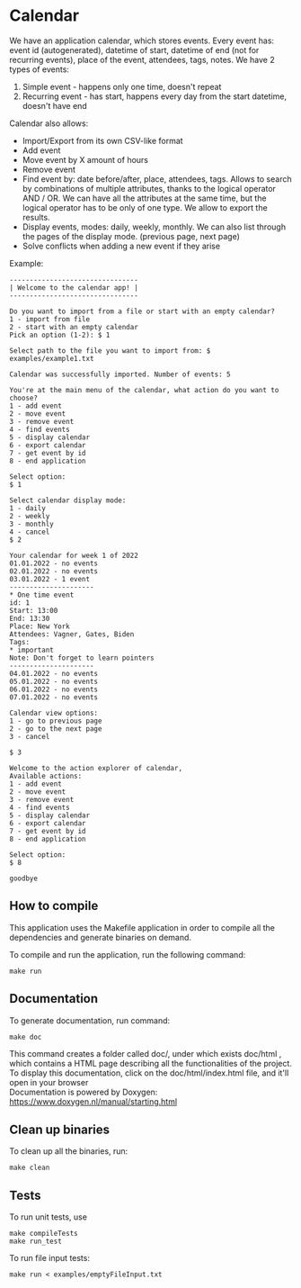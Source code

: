 # Calendar

We have an application calendar, which stores events. Every event has: event id (autogenerated), datetime of start,
datetime of end (not for recurring events), place of the event, attendees, tags, notes.
We have 2 types of events:
1. Simple event - happens only one time, doesn't repeat
2. Recurring event - has start, happens every day from the start datetime, doesn't have end

Calendar also allows:
- Import/Export from its own CSV-like format
- Add event
- Move event by X amount of hours
- Remove event
- Find event by: date before/after, place, attendees, tags. Allows to search by combinations of multiple attributes,
  thanks to the logical operator AND / OR. We can have all the attributes at the same time, but the logical operator
  has to be only of one type. We allow to export the results.
- Display events, modes: daily, weekly, monthly. We can also list through the pages of the display mode. (previous page,
  next page)
- Solve conflicts when adding a new event if they arise


Example:

```
--------------------------------
| Welcome to the calendar app! |
--------------------------------

Do you want to import from a file or start with an empty calendar?
1 - import from file
2 - start with an empty calendar
Pick an option (1-2): $ 1

Select path to the file you want to import from: $ examples/example1.txt

Calendar was successfully imported. Number of events: 5

You're at the main menu of the calendar, what action do you want to choose?
1 - add event
2 - move event
3 - remove event
4 - find events
5 - display calendar
6 - export calendar
7 - get event by id
8 - end application

Select option:
$ 1

Select calendar display mode:
1 - daily
2 - weekly
3 - monthly
4 - cancel
$ 2

Your calendar for week 1 of 2022
01.01.2022 - no events
02.01.2022 - no events
03.01.2022 - 1 event
---------------------
* One time event
id: 1
Start: 13:00
End: 13:30
Place: New York
Attendees: Vagner, Gates, Biden
Tags:
* important
Note: Don't forget to learn pointers
---------------------
04.01.2022 - no events
05.01.2022 - no events
06.01.2022 - no events
07.01.2022 - no events

Calendar view options:
1 - go to previous page
2 - go to the next page
3 - cancel

$ 3

Welcome to the action explorer of calendar,
Available actions:
1 - add event
2 - move event
3 - remove event
4 - find events
5 - display calendar
6 - export calendar
7 - get event by id
8 - end application

Select option:
$ 8

goodbye
```

## How to compile
This application uses the Makefile application in order to compile all the dependencies and generate
binaries on demand.

To compile and run the application, run the following command:
```
make run
```
## Documentation
To generate documentation, run command:
```
make doc
```
This command creates a folder called doc/, under which exists doc/html , which contains a HTML page 
describing all the functionalities of the project.
\
To display this documentation, click on the doc/html/index.html file, and it'll open in your browser
\
Documentation is powered by Doxygen: https://www.doxygen.nl/manual/starting.html
## Clean up binaries
To clean up all the binaries, run:
```
make clean
```

## Tests

To run unit tests, use
```
make compileTests
make run_test
```

To run file input tests:
```
make run < examples/emptyFileInput.txt
```
